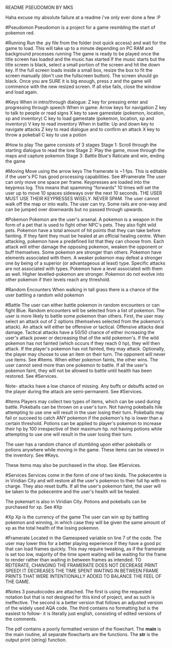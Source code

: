 README
PSEUDOMON BY MKS

Haha excuse my absolute failure at a readme i've only ever done a few :P

#Pseudomon
Pseudomon is a project for a game resmbling the start of pokemon red.

#Running
Run the .py file from the folder (not quick access) and wait for the game to load.
This will take up to a minute depending on PC RAM and background processes running
The game is ready to be played once the title screen has loaded and the music has started
If the music starts but the title screen is black, select a small portion of the screen and hit the down key.
If the full screen loads inside a small box, resize the box to fit the screen manually (don't use the fullscreen button). The screen should go black. Once you are SURE it is big enough, press z and the game will commence with the new resized screen.
If all else fails, close the window and load again.


#Keys
When in intro/through dialogue:
    Z key for pressing enter and progressing through speech
When in game:
    Arrow keys for navigation
    Z key to talk to people or read signs
    X key to save gamestate (pokemon, location, xp and inventory)
    C key to load gamestate (pokemon, location, xp and inventory)
    V key to read inventory
When in battle:
    Up and down key to navigate attacks
    Z key to read dialogue and to confirm an attack
    X key to throw a pokeball
    C key to use a potion
    

#How to play
The game consists of 3 stages
Stage 1:
    Scroll through the starting dialogue to read the lore
Stage 2:
    Play the game, move through the maps and capture pokemon
Stage 3:
    Battle Blue's Raticate and win, ending the game
    
#Moving
Move using the arrow keys
The framerate is ~1 fps. This is editable if the user's PC has good processing capabilities. See #Framerate
The user can only move one space per frame.
Keypresses are loaded into the keypress log.
This means that spamming "forwards" 10 times will set the user up to move 
10 spaces sideways over the next 10 seconds.
THE USER MUST USE THEIR KEYPRESSES WISELY. NEVER SPAM.
The user cannot walk off the map or into walls. The user can try.
Some rails are one-way and can be jumped over downwards but no passed through upwards.


#Pokemon
Pokemon are the user's arsenal. A pokemon is a weapon in the form of a pet
that is used to fight other NPC's pets. They also fight wild pets. Pokemon
have a total amount of hit points that they can take before fainting. If they faint
they must be healed at an official healing centre.
When attacking, pokemon have a predefined list that they can choose from.
Each attack will either damage the opposing pokemon, weaken the opponent
or buff themselves. Some pokemon are stronger than others.
Pokemon have elements associated with them. A weaker pokemon may defeat a stronger
one by being of a superior (or advantageous at least) type. Specific attacks
are not associated with types.
Pokemon have a level associated with them as well. Higher levelled-pokemon are stronger.
Pokemon do not evolve into other pokemon if their levels reach any threshold.

#Random Encounters
When walking in tall grass there is a chance of the user battling a random wild pokemon

#Battle
The user can either battle pokemon in random encounters or can fight Blue.
Random encounters will be selected from a list of pokemon. The user is more likely to 
battle some pokemon than others. First, the user may select an attack out of 2 options
(themselves selected from the pokemon's attack). An attack will either be offensive
or tactical. Offensive attacks deal damage. Tactical attacks have a 50/50 chance
of either increasing the user's attack power or decreasing that of the wild pokemon's.
If the wild pokemon has not fainted (which occurs if they reach 0 hp), they will then attack.
If the player's pokemon has not fainted, they may attack. Optionally, the player
may choose to use an item on their turn. The opponent will never use items. See #Items.
When either pokemon faints, the other wins. The user cannot send more than one pokemon to battle.
If all the user's pokemon faint, they will not be allowed to battle until health has been restored.
See #Services.

Note- attacks have a low chance of missing. Any buffs or debuffs acted
on the player during the attack are semi-permanent. See #Services. 

#Items
Players may collect two types of items, which can be used during battle.
Pokeballs can be thrown on a user's turn. Not having pokeballs hile attempting to use one
will result in the user losing their turn. Pokeballs may fail or succeed to catch ANY pokemon
if the pokemon's hp is lower than a certain threshold.
Potions can be applied to player's pokemon to increase their hp by 100
irrespective of their maximum hp. not having potions while attempting to use one
will result in the user losing their turn.

The user has a random chance of stumbling upon either pokeballs or potions anywhere
while moving in the game. These items can be viewed in the inventory. See #Keys.

These items may also be purchased in the shop. See #Services.

#Services
Services come in the form of one of two kinds. The pokecentre is 
in Viridian City and will restore all the user's pokemon to their full hp 
with no charge. They also reset buffs. If all the user's pokemon faint, the user will
be taken to the pokecentre and the user's health will be healed.

The pokemart is also in Viridian City. Potions and pokeballs can be purchased
for xp. See #Xp

#Xp 
Xp is the currency of the game
The user can win xp by battling pokemon and winning, in which case they will be
given the same amount of xp as the total health of the losing pokemon.

#Framerate 
Located in the Gamespeed variable on line 7 of the code.
The user may lower this for a better playing experience if they have a good pc
that can load frames quickly. 
This may require tweaking, as if the framerate is set too low,
majority of the time spent waiting will be waiting for the 
frame to render rather than waiting in between frames as intended.
TO REITERATE, CHANGING THE FRAMERATE DOES NOT DECREASE PRINT SPEED!
IT DECREASES THE TIME SPENT WAITING IN BETWEEN FRAME PRINTS
THAT WERE INTENTIONALLY ADDED TO BALANCE THE FEEL OF THE GAME.

#Notes
3 pseudocodes are attached. The first is using the requested notation but that is not designed for this kind of project, and as such is ineffective.
The second is a better version that follows an adjusted version of the widely used AQA code. 
The third contains no formatting but is the easiest to follow- it is literally just english, consisting of edited versions of the comments.

The pdf contains a poorly formatted version of the flowchart. The __main__ is the main routine, all separate flowcharts are the functions. The __str__ is the output print (string) function.